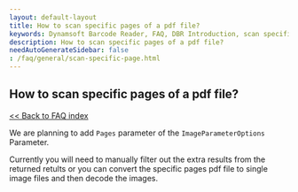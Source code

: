 ```yaml
---
layout: default-layout
title: How to scan specific pages of a pdf file?
keywords: Dynamsoft Barcode Reader, FAQ, DBR Introduction, scan specific page
description: How to scan specific pages of a pdf file?
needAutoGenerateSidebar: false
: /faq/general/scan-specific-page.html
---
```


## How to scan specific pages of a pdf file?

[<< Back to FAQ index](index.md)

We are planning to add `Pages` parameter of the `ImageParameterOptions` Parameter.

Currently you will need to manually filter out the extra results from the returned retults or you can convert the specific pages pdf file to single image files and then decode the images.
